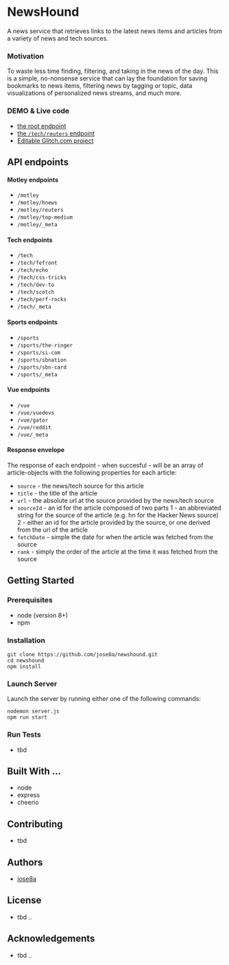 # NewsHound
A news service that retrieves links to the latest news items and articles from a variety of news and tech sources.

### Motivation
To waste less time finding, filtering, and taking in the news of the day.  This is a simple, no-nonsense service that can lay the foundation for saving bookmarks to news items, filtering news by tagging or topic, data visualizations of personalized news streams, and much more.


### DEMO & Live code
  * [the root endpoint](https://newshound.glitch.me/)
  * [the `/tech/reuters` endpoint](https://newshound.glitch.me/motley/reuters)
  * [Editable Glitch.com project](https://glitch.com/edit/#!/newshound?path=README.md:1:0)


## API endpoints
#### Motley endpoints
  * `/motley`
  * `/motley/hnews`
  * `/motley/reuters`
  * `/motley/top-medium`
  * `/motley/_meta`


#### Tech endpoints
  * `/tech`
  * `/tech/fefront`
  * `/tech/echo`
  * `/tech/css-tricks`
  * `/tech/dev-to`
  * `/tech/scotch`
  * `/tech/perf-rocks`
  * `/tech/_meta`


#### Sports endpoints
  * `/sports`
  * `/sports/the-ringer`
  * `/sports/si-com`
  * `/sports/sbnation`
  * `/sports/sbn-card`
  * `/sports/_meta`


#### Vue endpoints
  * `/vue`
  * `/vue/vuedevs`
  * `/vue/gator`
  * `/vue/reddit`
  * `/vue/_meta`


#### Response envelope
The response of each endpoint - when succesful - will be an array of article-objects with the following properties for each article:

  * `source` - the news/tech source for this article
  * `title` - the title of the article
  * `url` - the absolute url at the source provided by the news/tech source
  * `sourceId` - an id for the article composed of two parts
    1 - an abbreviated string for the source of the article (e.g. hn for the Hacker News source)
    2 - either an id for the article provided by the source, or one derived from the url of the article
  * `fetchDate` - simple the date for when the article was fetched from the source
  * `rank` - simply the order of the article at the time it was fetched from the source


## Getting Started
### Prerequisites
  * node (version 8+)
  * npm


### Installation

    git clone https://github.com/jose8a/newshound.git
    cd newshound
    npm install


### Launch Server
Launch the server by running either one of the following commands:

    nodemon server.js
    npm run start


### Run Tests
  * tbd


## Built With ...
  * node
  * express
  * cheerio


## Contributing
  * tbd


## Authors
  * [jose8a](https://github.com/jose8a)


## License
  * tbd ..


## Acknowledgements
  * tbd ..
